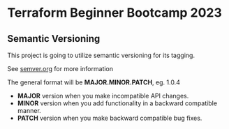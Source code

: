 # Terraform Beginner Bootcamp 2023

## Semantic Versioning

This project is going to utilize semantic versioning for its tagging. 

See [semver.org](https://semver.org/) for more information

The general format will be **MAJOR.MINOR.PATCH**, eg. 1.0.4

- **MAJOR** version when you make incompatible API changes.
- **MINOR** version when you add functionality in a backward compatible manner.
- **PATCH** version when you make backward compatible bug fixes.


